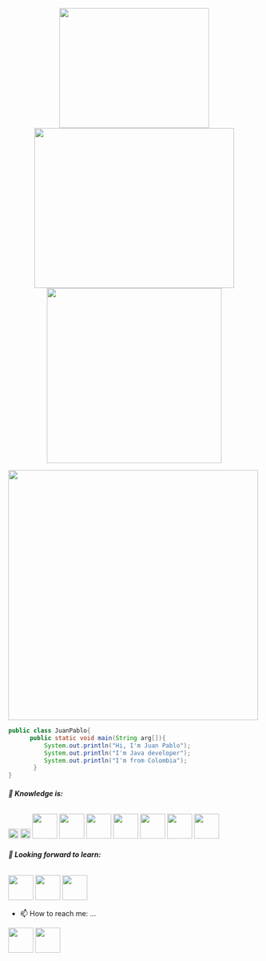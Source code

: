 

<p align="center">
  <img height="240" width="300" src="https://user-images.githubusercontent.com/62717509/152604581-2d6d0790-2a2d-460a-b015-cffe2d079378.png" />
 <img height="320"  width="400" src="https://github-readme-stats.vercel.app/api?username=juanpablommm&show_icons=true&theme=synthwave" />
 <img width="350" src="https://github-readme-stats.vercel.app/api/top-langs/?username=anuraghazra&layout=compact&theme=synthwave" />
  </p>
  
  
  <p align="left"> 
  <img width="500" src="https://github-profile-trophy.vercel.app/?username=juanpablommm&row=1&column=5&theme=synthwave" />
</p>
 
<p align="left"> 
  
  ```java
 public class JuanPablo{
        public static void main(String arg[]){
            System.out.println("Hi, I'm Juan Pablo");
            System.out.println("I'm Java developer");
            System.out.println("I'm from Colombia");
         }
}
  ```
</p>





###### **🌱 Knowledge is:**


<code><a href="https://www.oracle.com/co/java/" target="_blank"><img width="20" src="https://www.vectorlogo.zone/logos/java/java-horizontal.svg"></a></code>
<code><a href="https://www.sqlite.org/index.html" target="_blank"><img width="20" src="https://www.vectorlogo.zone/logos/sqlite/sqlite-ar21.svg"></a></code>
<code><a href="https://www.mysql.com/" target="_blank"><img height="50" src="https://www.vectorlogo.zone/logos/mysql/mysql-ar21.svg"></a></code>
<code><a href="https://firebase.google.com/" target="_blank"><img height="50" src="https://www.vectorlogo.zone/logos/firebase/firebase-ar21.svg"></a></code>
<code><a href="https://"><img height="50" src="https://www.vectorlogo.zone/logos/w3_html5/w3_html5-ar21.svg"></a></code>
<code><a href="https://"><img height="50" src="https://www.vectorlogo.zone/logos/w3_css/w3_css-ar21.svg"></a></code>
<code><a href="https:///" target="_blank"><img height="50" src="https://www.vectorlogo.zone/logos/linux/linux-ar21.svg"></a></code>
<code><a href="https://www.javascript.com/" target="_blank"><img height="50" src="https://www.vectorlogo.zone/logos/javascript/javascript-ar21.svg"></a></code>
<code><a href="https://git-scm.com//" target="_blank"><img height="50" src="https://www.vectorlogo.zone/logos/git-scm/git-scm-ar21.svg"></a></code>



###### **🌱 Looking forward to learn:**


<code><a href="https://cloud.google.com/" target="_blank"><img height="50" src="https://www.vectorlogo.zone/logos/google_cloud/google_cloud-ar21.svg"></a></code>
<code><a href="https://www.ruby-lang.org/es/" target="_blank"><img height="50" src="https://www.vectorlogo.zone/logos/ruby-lang/ruby-lang-ar21.svg"></a></code>
<code><a href="https://www.php.net/" target="_blank"><img height="50" src="https://www.vectorlogo.zone/logos/php/php-ar21.svg"></a></code>





- 📫 How to reach me: ...



<code><a href="www.linkedin.com/in/juan-pablo-montoya-ospinal-b91821228" target="_blank"><img height="50" src="https://img.shields.io/badge/-LinkedIn-blue?style=flat-square&logo=Linkedin&logoColor=white&link=https://www.linkedin.com/in/raghav-byte/"></a></code>
<code><a href="juanpablomontoya618@gmail.com" target="_blank"><img height="50" src="https://img.shields.io/badge/-Gmail-c14438?style=flat-square&logo=Gmail&logoColor=white&link=mailto:shuklaraghav321.com"></a></code>



